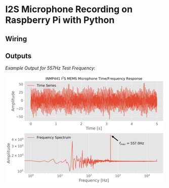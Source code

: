 # I2S Microphone Recording on Raspberry Pi with Python


## Wiring

## Outputs

*Example Output for 557Hz Test Frequency*:

![I2S Mono Test](./image_repo/I2S_time_series_fft_plot_white.png)
